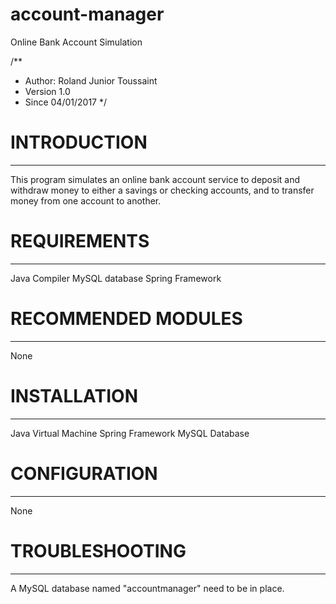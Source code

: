 # account-manager
Online Bank Account Simulation

/**
* Author:  Roland Junior Toussaint
* Version 1.0
* Since   04/01/2017
*/


# INTRODUCTION
------------

This program simulates an online bank account service to deposit
and withdraw money to either a savings or checking accounts,
and to transfer money from one account to another.

# REQUIREMENTS
------------

Java Compiler
MySQL database
Spring Framework


# RECOMMENDED MODULES
-------------------

 None


# INSTALLATION
------------

Java Virtual Machine
Spring Framework
MySQL Database


# CONFIGURATION
-------------

None


# TROUBLESHOOTING
---------------

A MySQL database named "accountmanager" need to be
in place.
